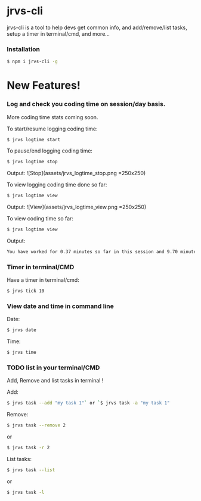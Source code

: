 
# jrvs-cli

jrvs-cli is a tool to help devs get common info, and add/remove/list tasks, setup a timer in terminal/cmd, and more...

### Installation
```sh
$ npm i jrvs-cli -g
```


# New Features!


### Log and check you coding time on session/day basis.
More coding time stats coming soon.<br />

To start/resume logging coding time:
```sh
$ jrvs logtime start
```
To pause/end logging coding time:
```sh
$ jrvs logtime stop
```

Output:
![Stop](assets/jrvs_logtime_stop.png =250x250)

To view logging coding time done so far:
```sh
$ jrvs logtime view
```

Output:
![View](assets/jrvs_logtime_view.png =250x250)

To view coding time so far:
```sh
$ jrvs logtime view
```
Output:
```sh
You have worked for 0.37 minutes so far in this session and 9.70 minutes so far today!
```

### Timer in terminal/CMD
Have a timer in terminal/cmd:
```sh
$ jrvs tick 10
```

### View date and time in command line
Date:
```sh
$ jrvs date
```
Time:
```sh
$ jrvs time
```

### TODO list in your terminal/CMD
Add, Remove and list tasks in terminal !

Add:
```sh
$ jrvs task --add "my task 1"` or `$ jrvs task -a "my task 1"
```

Remove:
```sh
$ jrvs task --remove 2
```
or
```sh
$ jrvs task -r 2
```

List tasks:
```sh
$ jrvs task --list
```
or
```sh
$ jrvs task -l
```
